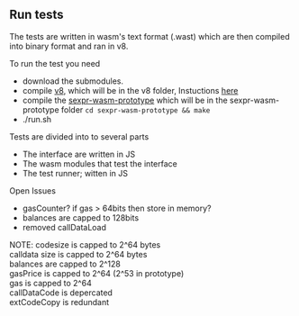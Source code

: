 ## Run tests
The tests are written in wasm's text format (.wast) which are then compiled into binary format and ran in v8.

To run the test you need
* download the submodules.
* compile [v8](https://github.com/v8/v8), which will be in the v8 folder, Instuctions [here](https://github.com/v8/v8/wiki/Building-with-Gyp)
* compile the [sexpr-wasm-prototype](https://github.com/WebAssembly/sexpr-wasm-prototype) which will be in the sexpr-wasm-prototype folder
  `cd sexpr-wasm-prototype && make`
* ./run.sh

Tests are divided into to several parts
* The interface are written in JS
* The wasm modules that test the interface
* The test runner; witten in JS

Open Issues
- gasCounter? if gas > 64bits then store in memory?
- balances are capped to 128bits
- removed callDataLoad


NOTE:
codesize is capped to 2^64 bytes  
calldata size is capped to 2^64 bytes   
balances are capped to 2^128   
gasPrice is capped to 2^64 (2^53 in prototype)   
gas is capped to 2^64  
callDataCode is depercated  
extCodeCopy is redundant  
